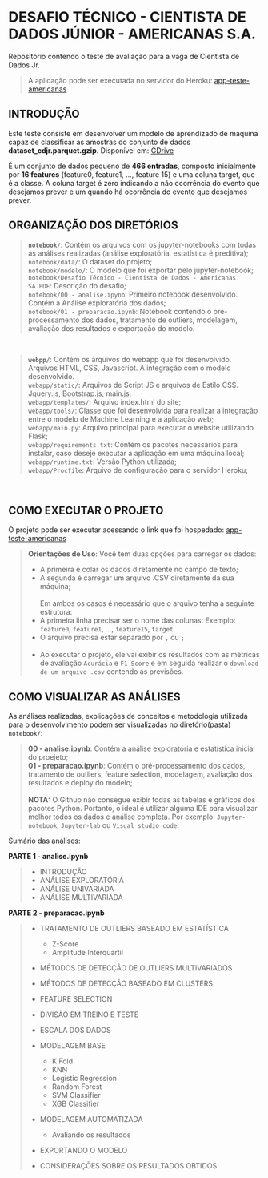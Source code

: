 <h1>DESAFIO TÉCNICO - CIENTISTA DE DADOS JÚNIOR - AMERICANAS S.A.</h1>

Repositório contendo o teste de avaliação para a vaga de Cientista de Dados Jr. 

> A aplicação pode ser executada no servidor do Heroku: <a target="_blank" href="https://app-teste-americanas.herokuapp.com">app-teste-americanas</a>


<h2>INTRODUÇÃO</h2>

Este teste consiste em desenvolver um modelo de aprendizado de máquina capaz de classificar as amostras do conjunto de dados **dataset_cdjr.parquet.gzip**. Disponível em: <a href="https://drive.google.com/file/d/1HXq9mczY-5OpFaXK3kk8zAgFEgEgF3jt/view?usp=sharing">GDrive</a>

É um conjunto de dados pequeno de **466 entradas**, composto inicialmente por **16 features** (feature0, feature1, …, feature 15) e uma coluna target, que é a classe. A coluna target é zero indicando a não ocorrência do evento que desejamos prever e um quando há ocorrência do evento que desejamos prever.

<h2>ORGANIZAÇÃO DOS DIRETÓRIOS</h2>


>**`notebook/`**: Contém os arquivos com os jupyter-notebooks com todas as análises realizadas (análise exploratória, estatística é preditiva);<br/>
>`notebook/data/`: O dataset do projeto;<br/>
>`notebook/modelo/`: O modelo que foi exportar pelo jupyter-notebook;<br/>
>`notebook/Desafio Técnico - Cientista de Dados - Americanas SA.PDF`: Descrição do desafio;<br/>
>`notebook/00 - analise.ipynb`: Primeiro notebook desenvolvido. Contém a Análise exploratória dos dados;<br/>
>`notebook/01 - preparacao.ipynb`: Notebook contendo o pré-processamento dos dados, tratamento de outliers, modelagem, avaliação dos resultados e exportação do modelo.
<br/>

> **`webpp/`**: Contém os arquivos do webapp que foi desenvolvido. Arquivos HTML, CSS, Javascript. A integração com o modelo desenvolvido.<br/>
> `webapp/static/`: Arquivos de Script JS e arquivos de Estilo CSS. Jquery.js, Bootstrap.js, main.js;  <br/>
> `webapp/templates/`: Arquivo index.html do site;<br/>
> `webapp/tools/`: Classe que foi desenvolvida para realizar a integração entre o modelo de Machine Learning e a aplicação web;<br/>
> `webapp/main.py`: Arquivo principal para executar o website utilizando Flask;<br/>
> `webapp/requirements.txt`: Contém os pacotes necessários para instalar, caso deseje executar a aplicação em uma máquina local;<br/>
> `webapp/runtime.txt`: Versão Python utilizada;<br/>
> `webapp/Procfile`: Arquivo de configuração para o servidor Heroku;
<br/>

<h2>COMO EXECUTAR O PROJETO</h2>

O projeto pode ser executar acessando o link que foi hospedado: <a target="_blank" href="https://app-teste-americanas.herokuapp.com">app-teste-americanas</a>
> **Orientações de Uso**: Você tem duas opções para carregar os dados:
>  * A primeira é colar os dados diretamente no campo de texto;
>  * A segunda é carregar um arquivo .CSV diretamente da sua máquina;<br/><br/>
> Em ambos os casos é necessário que o arquivo tenha a seguinte estrutura:
> * A primeira linha precisar ser o nome das colunas: Exemplo: `feature0`, `feature1`, ..., `feature15`, `target`.
> * O arquivo precisa estar separado por `,` ou `;`<br/><br/>
> * Ao executar o projeto, ele vai exibir os resultados com as métricas de avaliação `Acurácia` e `F1-Score` e em seguida realizar o `download de um arquivo .csv` contendo as previsões.

  
<h2>COMO VISUALIZAR AS ANÁLISES</h2>

As análises realizadas, explicações de conceitos e metodologia utilizada para o desenvolvimento podem ser visualizadas no diretório(pasta) `notebook/`:
> **00 - analise.ipynb**: Contém a análise exploratória e estatística inicial do proejeto;<br/>
> **01 - preparacao.ipynb**: Contém o pré-processamento dos dados, tratamento de outliers, feature selection, modelagem, avaliação dos resultados e deploy do modelo;<br/><br/>
> **NOTA:** O Github não consegue exibir todas as tabelas e gráficos dos pacotes Python. Portanto, o ideal é utilizar alguma IDE para visualizar melhor todos os dados e análise completa. Por exemplo: `Jupyter-notebook`, `Jupyter-lab` ou `Visual studio code`. 

Sumário das análises:

**PARTE 1 - analise.ipynb**
> * INTRODUÇÃO
> * ANÁLISE EXPLORATÓRIA
> * ANÁLISE UNIVARIADA
> * ANÁLISE MULTIVARIADA

**PARTE 2 - preparacao.ipynb**
> * TRATAMENTO DE OUTLIERS BASEADO EM ESTATÍSTICA
>    * Z-Score
>    * Amplitude Interquartil
>
> * MÉTODOS DE DETECÇÃO DE OUTLIERS MULTIVARIADOS
> * MÉTODOS DE DETECÇÃO BASEADO EM CLUSTERS
> * FEATURE SELECTION
> * DIVISÃO EM TREINO E TESTE
> * ESCALA DOS DADOS
> * MODELAGEM BASE
>    * K Fold
>    * KNN
>    * Logistic Regression
>    * Random Forest
>    * SVM Classifier
>    * XGB Classifier
> * MODELAGEM AUTOMATIZADA
>    * Avaliando os resultados
> * EXPORTANDO O MODELO
> * CONSIDERAÇÕES SOBRE OS RESULTADOS OBTIDOS


